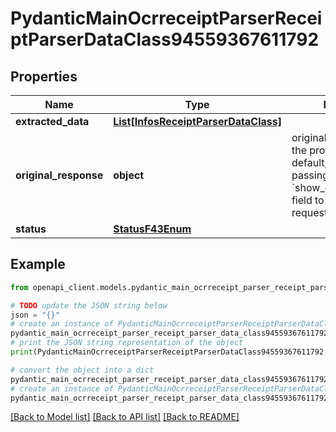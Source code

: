 # PydanticMainOcrreceiptParserReceiptParserDataClass94559367611792


## Properties

Name | Type | Description | Notes
------------ | ------------- | ------------- | -------------
**extracted_data** | [**List[InfosReceiptParserDataClass]**](InfosReceiptParserDataClass.md) |  | [optional] 
**original_response** | **object** | original response sent by the provider, hidden by default, show it by passing the &#x60;show_original_response&#x60; field to &#x60;true&#x60; in your request | [optional] 
**status** | [**StatusF43Enum**](StatusF43Enum.md) |  | 

## Example

```python
from openapi_client.models.pydantic_main_ocrreceipt_parser_receipt_parser_data_class94559367611792 import PydanticMainOcrreceiptParserReceiptParserDataClass94559367611792

# TODO update the JSON string below
json = "{}"
# create an instance of PydanticMainOcrreceiptParserReceiptParserDataClass94559367611792 from a JSON string
pydantic_main_ocrreceipt_parser_receipt_parser_data_class94559367611792_instance = PydanticMainOcrreceiptParserReceiptParserDataClass94559367611792.from_json(json)
# print the JSON string representation of the object
print(PydanticMainOcrreceiptParserReceiptParserDataClass94559367611792.to_json())

# convert the object into a dict
pydantic_main_ocrreceipt_parser_receipt_parser_data_class94559367611792_dict = pydantic_main_ocrreceipt_parser_receipt_parser_data_class94559367611792_instance.to_dict()
# create an instance of PydanticMainOcrreceiptParserReceiptParserDataClass94559367611792 from a dict
pydantic_main_ocrreceipt_parser_receipt_parser_data_class94559367611792_form_dict = pydantic_main_ocrreceipt_parser_receipt_parser_data_class94559367611792.from_dict(pydantic_main_ocrreceipt_parser_receipt_parser_data_class94559367611792_dict)
```
[[Back to Model list]](../README.md#documentation-for-models) [[Back to API list]](../README.md#documentation-for-api-endpoints) [[Back to README]](../README.md)


